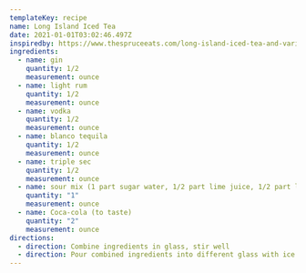 ```yaml
---
templateKey: recipe
name: Long Island Iced Tea
date: 2021-01-01T03:02:46.497Z
inspiredby: https://www.thespruceeats.com/long-island-iced-tea-and-variations-759315
ingredients:
  - name: gin
    quantity: 1/2
    measurement: ounce
  - name: light rum
    quantity: 1/2
    measurement: ounce
  - name: vodka
    quantity: 1/2
    measurement: ounce
  - name: blanco tequila
    quantity: 1/2
    measurement: ounce
  - name: triple sec
    quantity: 1/2
    measurement: ounce
  - name: sour mix (1 part sugar water, 1/2 part lime juice, 1/2 part lemon juice)
    quantity: "1"
    measurement: ounce
  - name: Coca-cola (to taste)
    quantity: "2"
    measurement: ounce
directions:
  - direction: Combine ingredients in glass, stir well
  - direction: Pour combined ingredients into different glass with ice and serve
---
```

